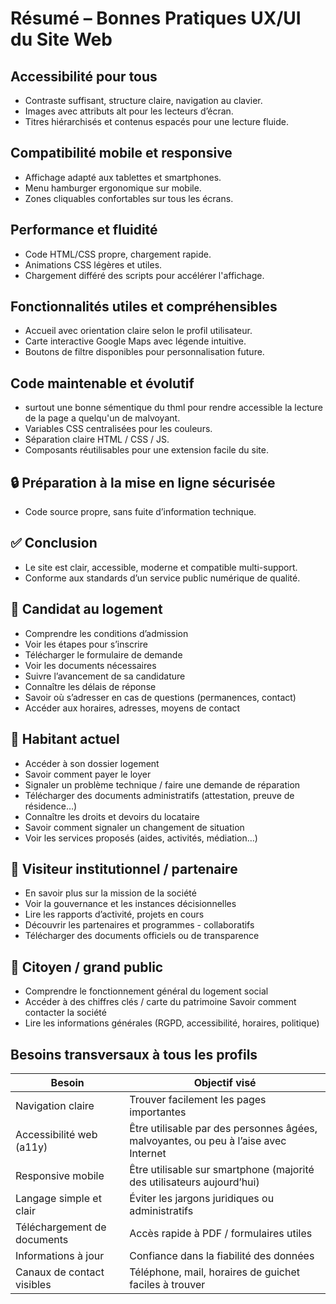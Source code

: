 # Résumé – Bonnes Pratiques UX/UI du Site Web

## Accessibilité pour tous
- Contraste suffisant, structure claire, navigation au clavier.
- Images avec attributs alt pour les lecteurs d’écran.
- Titres hiérarchisés et contenus espacés pour une lecture fluide.

## Compatibilité mobile et responsive
- Affichage adapté aux tablettes et smartphones.
- Menu hamburger ergonomique sur mobile.
- Zones cliquables confortables sur tous les écrans.

## Performance et fluidité
- Code HTML/CSS propre, chargement rapide.
- Animations CSS légères et utiles.
- Chargement différé des scripts pour accélérer l'affichage.

## Fonctionnalités utiles et compréhensibles
- Accueil avec orientation claire selon le profil utilisateur.
- Carte interactive Google Maps avec légende intuitive.
- Boutons de filtre disponibles pour personnalisation future.

## Code maintenable et évolutif
- surtout une bonne sémentique du thml pour rendre accessible la lecture de la page a quelqu'un de malvoyant.
- Variables CSS centralisées pour les couleurs.
- Séparation claire HTML / CSS / JS.
- Composants réutilisables pour une extension facile du site.

## 🔒 Préparation à la mise en ligne sécurisée
- Code source propre, sans fuite d’information technique.

## ✅ Conclusion
- Le site est clair, accessible, moderne et compatible multi-support.
- Conforme aux standards d’un service public numérique de qualité.


## 👤 Candidat au logement
- Comprendre les conditions d’admission
- Voir les étapes pour s’inscrire
- Télécharger le formulaire de demande
- Voir les documents nécessaires
- Suivre l’avancement de sa candidature
- Connaître les délais de réponse
- Savoir où s’adresser en cas de questions (permanences, contact)
- Accéder aux horaires, adresses, moyens de contact

## 👤 Habitant actuel
- Accéder à son dossier logement
- Savoir comment payer le loyer
- Signaler un problème technique / faire une demande de réparation
- Télécharger des documents administratifs (attestation, preuve de résidence…)
- Connaître les droits et devoirs du locataire
- Savoir comment signaler un changement de situation
- Voir les services proposés (aides, activités, médiation…)

## 👤 Visiteur institutionnel / partenaire
- En savoir plus sur la mission de la société
- Voir la gouvernance et les instances décisionnelles
- Lire les rapports d’activité, projets en cours
- Découvrir les partenaires et programmes - collaboratifs
- Télécharger des documents officiels ou de transparence

## 👤 Citoyen / grand public
- Comprendre le fonctionnement général du logement social
- Accéder à des chiffres clés / carte du patrimoine
Savoir comment contacter la société
- Lire les informations générales (RGPD, accessibilité, horaires, politique)

## Besoins transversaux à tous les profils 

| Besoin                        | Objectif visé                                                                 |
|------------------------------|-------------------------------------------------------------------------------|
| Navigation claire            | Trouver facilement les pages importantes                                      |
| Accessibilité web (a11y)     | Être utilisable par des personnes âgées, malvoyantes, ou peu à l’aise avec Internet |
| Responsive mobile            | Être utilisable sur smartphone (majorité des utilisateurs aujourd’hui)        |
| Langage simple et clair      | Éviter les jargons juridiques ou administratifs                               |
| Téléchargement de documents  | Accès rapide à PDF / formulaires utiles                                       |
| Informations à jour          | Confiance dans la fiabilité des données                                       |
| Canaux de contact visibles   | Téléphone, mail, horaires de guichet faciles à trouver         